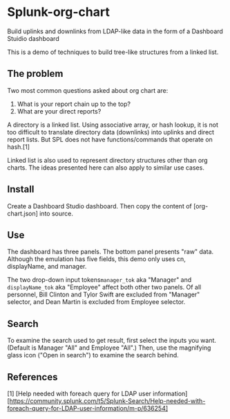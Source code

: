 # Splunk-org-chart
Build uplinks and downlinks from LDAP-like data in the form of a Dashboard
Stuidio dashboard

This is a demo of techniques to build tree-like structures from a linked list.

## The problem
Two most common questions asked about org chart are:
1. What is your report chain up to the top?
2. What are your direct reports?

A directory is a linked list.  Using associative array, or hash lookup, it is
not too difficult to translate directory data (downlinks) into uplinks and
direct report lists.  But SPL does not have functions/commands that operate on
hash.[1]

Linked list is also used to represent directory structures other than org
charts.  The ideas presented here can also apply to similar use cases.

## Install
Create a Dashboard Studio dashboard.  Then copy the content of [org-chart.json] into source.

## Use
The dashboard has three panels.  The bottom panel presents "raw" data.
Although the emulation has five fields, this demo only uses cn, displayName,
and manager.

The two drop-down input tokens`manager_tok` aka "Manager" and `displayName_tok`
aka "Employee" affect both other two panels.  Of all personnel, Bill Clinton and Tylor Swift are excluded from "Manager" selector, and Dean Martin is excluded from Employee selector.

## Search
To examine the search used to get result, first select the inputs you want.
(Default is Manager "All" and Employee "All".)  Then, use the magnifying glass
icon ("Open in search") to examine the search behind.

## References
[1] [Help needed with foreach query for LDAP user information][https://community.splunk.com/t5/Splunk-Search/Help-needed-with-foreach-query-for-LDAP-user-information/m-p/636254]
